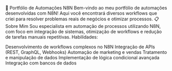 🤖 Portfólio de Automações N8N
Bem-vindo ao meu portfólio de automações desenvolvidas com N8N! Aqui você encontrará diversos workflows que criei para resolver problemas reais de negócios e otimizar processos.
📋 Sobre Mim
Sou especialista em automação de processos utilizando N8N, com foco em integração de sistemas, otimização de workflows e redução de tarefas manuais repetitivas.
Habilidades:

Desenvolvimento de workflows complexos no N8N
Integração de APIs (REST, GraphQL, Webhooks)
Automação de marketing e vendas
Tratamento e manipulação de dados
Implementação de lógica condicional avançada
Integração com bancos de dados
